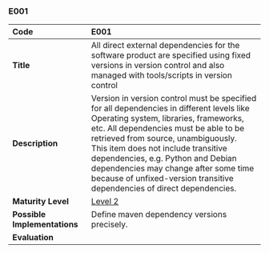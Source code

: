 ### E001

| **Code**           | **E001** |
| :--                | :--      |
| **Title**          | All direct external dependencies for the software product are specified using fixed versions in version control and also managed with tools/scripts in version control |
| **Description**    | Version in version control must be specified for all dependencies in different levels like Operating system, libraries, frameworks, etc. All dependencies must be able to be retrieved from source, unambiguously.<br/>This item does not include transitive dependencies, e.g. Python and Debian dependencies may change after some time because of unfixed-version transitive dependencies of direct dependencies. |
| **Maturity Level** | [Level 2](/levels#level-2) |
| **Possible Implementations** | Define maven dependency versions precisely. |
| **Evaluation**     | |
